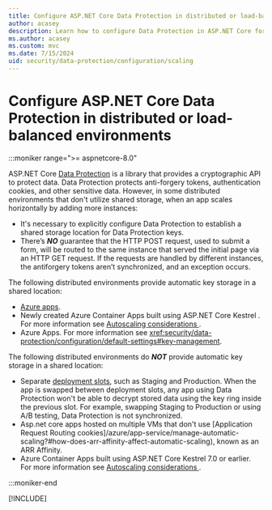 ```yaml
---
title: Configure ASP.NET Core Data Protection in distributed or load-balanced environments
author: acasey
description: Learn how to configure Data Protection in ASP.NET Core for multi-instance apps.
ms.author: acasey
ms.custom: mvc
ms.date: 7/15/2024
uid: security/data-protection/configuration/scaling
---
```


# Configure ASP.NET Core Data Protection in distributed or load-balanced environments

:::moniker range=">= aspnetcore-8.0"

ASP.NET Core [Data Protection](xref:security/data-protection/introduction) is a library that provides a cryptographic API to protect data. Data Protection protects anti-forgery tokens, authentication cookies, and other sensitive data. However, in some distributed environments that don't utilize shared storage, when an app scales horizontally by adding more instances:

* It's necessary to explicitly configure Data Protection to establish a shared storage location for Data Protection keys.
* There’s ***NO*** guarantee that the HTTP POST request, used to submit a form, will be routed to the same instance that served the initial page via an HTTP GET request. If the requests are handled by different instances, the antiforgery tokens aren’t synchronized, and an exception occurs.

The following distributed environments provide automatic key storage in a shared location:

* [Azure apps](/aspnet/core/security/data-protection/configuration/default-settings).
* Newly created <!-- what does newly created mean? --> Azure Container Apps built using ASP.NET Core Kestrel <!-- 8.0 and later We don't like to have version information in an article when it's not needed. Given the moniker for this content is 8.0+, we'd normally leave out that redundant info. However, we make exceptions. I can leave 8.0 in if you think it's helpful -->. For more information see [Autoscaling considerations
](/azure/container-apps/dotnet-overview#autoscaling-considerations).
* Azure Apps. For more information see <xref:security/data-protection/configuration/default-settings#key-management>.

The following distributed environments do ***NOT*** provide automatic key storage in a shared location:

* Separate [deployment slots](/azure/app-service/deploy-staging-slots), such as Staging and Production. When the app is swapped between deployment slots, any app using Data Protection won't be able to decrypt stored data using the key ring inside the previous slot. For example, swapping Staging to Production or using A/B testing, Data Protection is not synchronized.
* Asp.net core apps hosted on multiple VMs that don't use [Application Request Routing cookies]/azure/app-service/manage-automatic-scaling?#how-does-arr-affinity-affect-automatic-scaling), known as an ARR Affinity.
* Azure Container Apps built using ASP.NET Core Kestrel 7.0 or earlier. For more information see [Autoscaling considerations
](/azure/container-apps/dotnet-overview#autoscaling-considerations).

:::moniker-end

[!INCLUDE[](~/security/data-protection/configuration/scaling/includes/scaling7.md)]
